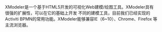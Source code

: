 XModeler是一个基于HTML5开发的可视化Web建模/绘图工具。XModeler具有很强的扩展性，可以在它的基础上开发
不同的建模工具，目前我们已经实现的Activiti BPMN的常用功能。XModeler能够兼容IE（6~10）、Chrome、Firefox
等主流浏览器。